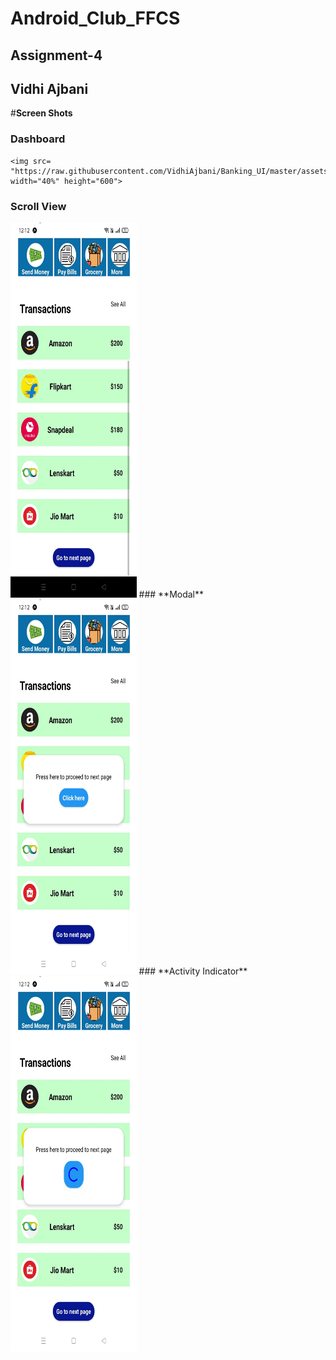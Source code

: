 # Android_Club_FFCS
## **Assignment-4**
## **Vidhi Ajbani**

#**Screen Shots**
### **Dashboard**
    <img src= "https://raw.githubusercontent.com/VidhiAjbani/Banking_UI/master/assets/Dashboard.jpeg" width="40%" height="600">
### **Scroll View**
  <img src= "https://raw.githubusercontent.com/VidhiAjbani/Banking_UI/master/assets/ScrollView.jpeg" width="40%" height="600">
### **Modal**
  <img src= "https://raw.githubusercontent.com/VidhiAjbani/Banking_UI/master/assets/Modal.jpeg" width="40%" height="600">
### **Activity Indicator**
  
  <img src= "https://raw.githubusercontent.com/VidhiAjbani/Banking_UI/master/assets/ActivityIndicator.jpeg"  width="40%" height="600">

